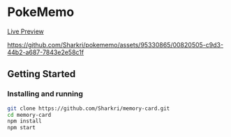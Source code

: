 # PokeMemo

[Live Preview](https://sharkri.github.io/pokememo/)

https://github.com/Sharkri/pokememo/assets/95330865/00820505-c9d3-44b2-a687-7843e2e58c1f

## Getting Started

### Installing and running

```bash
git clone https://github.com/Sharkri/memory-card.git
cd memory-card
npm install
npm start
```
